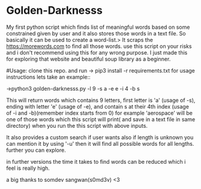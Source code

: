 # Golden-Darknesss
My first python script which finds list of meaningful words based on some constrained given by user and it also stores those words in a text file. So basically it can be used to create a word-list.>
It scraps the https://morewords.com to find all those words. use this script on your risks and i don't recommend using this for any wrong purpose. I just made this for exploring that website and beautiful soup library as a beginner.

#Usage:
clone this repo. and run
-> pip3 install -r requirements.txt
for usage instructions lets take an example::


->python3 golden-darknesss.py -l  9  -s  a  -e  e  -i  4  -b  s 

This will return words which contains 9 letters, first letter is 'a' (usage of -s), ending with letter 'e' (usage of -e),
and contain s at their 4th index (usage of -i and -b)(remember index starts from 0)  for example 'aerospace' will be one of those words which this script will print( and  save in a text file in same directory) when you run the this script with above inputs.

It also provides a custom search if user wants also if length is unknown you can mention it by using '-u' then it will find all possible words for all lengths. 
further you can explore.

in further versions the time it takes to find words can be reduced which i feel is really high.

a big thanks to somdev sangwan(s0md3v) <3
